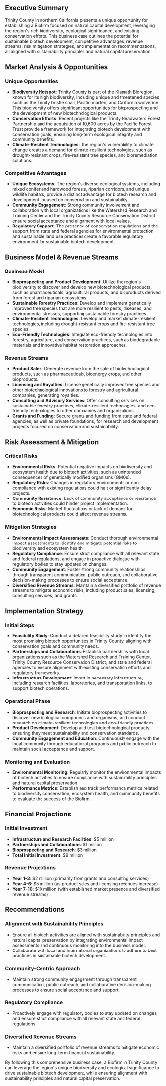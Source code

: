 ## Executive Summary

Trinity County in northern California presents a unique opportunity for establishing a Biofirm focused on natural capital development, leveraging the region's rich biodiversity, ecological significance, and existing conservation efforts. This business case outlines the potential for sustainable biotech development, competitive advantages, revenue streams, risk mitigation strategies, and implementation recommendations, all aligned with sustainability principles and natural capital preservation.

## Market Analysis & Opportunities

### Unique Opportunities
- **Biodiversity Hotspot**: Trinity County is part of the Klamath Bioregion, known for its high biodiversity, including unique and threatened species such as the Trinity bristle snail, Pacific marten, and California wolverine. This biodiversity offers significant opportunities for bioprospecting and the development of new biotechnological products.
- **Conservation Efforts**: Recent projects like the Trinity Headwaters Forest Partnership and the acquisition of 10,600 acres by the Pacific Forest Trust provide a framework for integrating biotech development with conservation goals, ensuring long-term ecological integrity and community benefits.
- **Climate-Resilient Technologies**: The region's vulnerability to climate change creates a demand for climate-resilient technologies, such as drought-resistant crops, fire-resistant tree species, and bioremediation solutions.

### Competitive Advantages
- **Unique Ecosystems**: The region's diverse ecological systems, including mixed conifer and hardwood forests, riparian corridors, and unique wildlife habitats, provide a distinct advantage for biotech research and development focused on conservation and sustainability.
- **Community Engagement**: Strong community involvement and collaboration with local organizations like the Watershed Research and Training Center and the Trinity County Resource Conservation District ensure social acceptance and alignment with local values.
- **Regulatory Support**: The presence of conservation regulations and the support from state and federal agencies for environmental protection and sustainable land use practices create a favorable regulatory environment for sustainable biotech development.

## Business Model & Revenue Streams

### Business Model
- **Bioprospecting and Product Development**: Utilize the region's biodiversity to discover and develop new biotechnological products, such as pharmaceuticals, agricultural products, and bioproducts derived from forest and riparian ecosystems.
- **Sustainable Forestry Practices**: Develop and implement genetically improved tree species that are more resilient to pests, diseases, and environmental stresses, supporting sustainable forestry practices.
- **Climate-Resilient Technologies**: Develop and market climate-resilient technologies, including drought-resistant crops and fire-resistant tree species.
- **Eco-Friendly Technologies**: Integrate eco-friendly technologies into forestry, agriculture, and conservation practices, such as biodegradable materials and innovative habitat restoration approaches.

### Revenue Streams
- **Product Sales**: Generate revenue from the sale of biotechnological products, such as pharmaceuticals, bioenergy crops, and other bioproducts.
- **Licensing and Royalties**: License genetically improved tree species and other biotechnological innovations to forestry and agricultural companies, generating royalties.
- **Consulting and Advisory Services**: Offer consulting services on sustainable forestry practices, climate-resilient technologies, and eco-friendly technologies to other companies and organizations.
- **Grants and Funding**: Secure grants and funding from state and federal agencies, as well as private foundations, for research and development projects focused on conservation and sustainability.

## Risk Assessment & Mitigation

### Critical Risks
- **Environmental Risks**: Potential negative impacts on biodiversity and ecosystem health due to biotech activities, such as unintended consequences of genetically modified organisms (GMOs).
- **Regulatory Risks**: Changes in regulatory environments or non-compliance with existing regulations could halt or significantly delay projects.
- **Community Resistance**: Lack of community acceptance or resistance to biotech activities could hinder project implementation.
- **Economic Risks**: Market fluctuations or lack of demand for biotechnological products could affect revenue streams.

### Mitigation Strategies
- **Environmental Impact Assessments**: Conduct thorough environmental impact assessments to identify and mitigate potential risks to biodiversity and ecosystem health.
- **Regulatory Compliance**: Ensure strict compliance with all relevant state and federal regulations, and engage in proactive dialogue with regulatory bodies to stay updated on changes.
- **Community Engagement**: Foster strong community relationships through transparent communication, public outreach, and collaborative decision-making processes to ensure social acceptance.
- **Diversified Revenue Streams**: Maintain a diversified portfolio of revenue streams to mitigate economic risks, including product sales, licensing, consulting services, and grants.

## Implementation Strategy

### Initial Steps
- **Feasibility Study**: Conduct a detailed feasibility study to identify the most promising biotech opportunities in Trinity County, aligning with conservation goals and community needs.
- **Partnerships and Collaborations**: Establish partnerships with local organizations such as the Watershed Research and Training Center, Trinity County Resource Conservation District, and state and federal agencies to ensure alignment with existing conservation efforts and regulatory frameworks.
- **Infrastructure Development**: Invest in necessary infrastructure, including research facilities, laboratories, and transportation links, to support biotech operations.

### Operational Phase
- **Bioprospecting and Research**: Initiate bioprospecting activities to discover new biological compounds and organisms, and conduct research on climate-resilient technologies and eco-friendly practices.
- **Product Development**: Develop and test biotechnological products, ensuring they meet sustainability and conservation standards.
- **Community Engagement and Education**: Continuously engage with the local community through educational programs and public outreach to maintain social acceptance and support.

### Monitoring and Evaluation
- **Environmental Monitoring**: Regularly monitor the environmental impacts of biotech activities to ensure compliance with sustainability principles and natural capital preservation.
- **Performance Metrics**: Establish and track performance metrics related to biodiversity conservation, ecosystem health, and community benefits to evaluate the success of the Biofirm.

## Financial Projections

### Initial Investment
- **Infrastructure and Research Facilities**: $5 million
- **Partnerships and Collaborations**: $1 million
- **Bioprospecting and Research**: $3 million
- **Total Initial Investment**: $9 million

### Revenue Projections
- **Year 1-3**: $2 million (primarily from grants and consulting services)
- **Year 4-6**: $5 million (as product sales and licensing revenues increase)
- **Year 7-10**: $10 million (with established market presence and diversified revenue streams)

## Recommendations

### Alignment with Sustainability Principles
- Ensure all biotech activities are aligned with sustainability principles and natural capital preservation by integrating environmental impact assessments and continuous monitoring into the business model.
- Collaborate with local and international organizations to adhere to best practices in sustainable biotech development.

### Community-Centric Approach
- Maintain strong community engagement through transparent communication, public outreach, and collaborative decision-making processes to ensure social acceptance and support.

### Regulatory Compliance
- Proactively engage with regulatory bodies to stay updated on changes and ensure strict compliance with all relevant state and federal regulations.

### Diversified Revenue Streams
- Maintain a diversified portfolio of revenue streams to mitigate economic risks and ensure long-term financial sustainability.

By following this comprehensive business case, a Biofirm in Trinity County can leverage the region's unique biodiversity and ecological significance to drive sustainable biotech development, while ensuring alignment with sustainability principles and natural capital preservation.